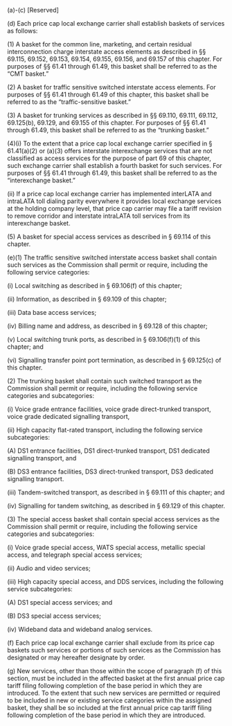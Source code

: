 (a)-(c) [Reserved]

(d) Each price cap local exchange carrier shall establish baskets of services as follows:

(1) A basket for the common line, marketing, and certain residual interconnection charge interstate access elements as described in §§ 69.115, 69.152, 69.153, 69.154, 69.155, 69.156, and 69.157 of this chapter. For purposes of §§ 61.41 through 61.49, this basket shall be referred to as the “CMT basket.”

(2) A basket for traffic sensitive switched interstate access elements. For purposes of §§ 61.41 through 61.49 of this chapter, this basket shall be referred to as the “traffic-sensitive basket.”

(3) A basket for trunking services as described in §§ 69.110, 69.111, 69.112, 69.125(b), 69.129, and 69.155 of this chapter. For purposes of §§ 61.41 through 61.49, this basket shall be referred to as the “trunking basket.”

(4)(i) To the extent that a price cap local exchange carrier specified in § 61.41(a)(2) or (a)(3) offers interstate interexchange services that are not classified as access services for the purpose of part 69 of this chapter, such exchange carrier shall establish a fourth basket for such services. For purposes of §§ 61.41 through 61.49, this basket shall be referred to as the “interexchange basket.”

(ii) If a price cap local exchange carrier has implemented interLATA and intraLATA toll dialing parity everywhere it provides local exchange services at the holding company level, that price cap carrier may file a tariff revision to remove corridor and interstate intraLATA toll services from its interexchange basket.

(5) A basket for special access services as described in § 69.114 of this chapter.

(e)(1) The traffic sensitive switched interstate access basket shall contain such services as the Commission shall permit or require, including the following service categories:

(i) Local switching as described in § 69.106(f) of this chapter;

(ii) Information, as described in § 69.109 of this chapter;

(iii) Data base access services;

(iv) Billing name and address, as described in § 69.128 of this chapter;

(v) Local switching trunk ports, as described in § 69.106(f)(1) of this chapter; and

(vi) Signalling transfer point port termination, as described in § 69.125(c) of this chapter.

(2) The trunking basket shall contain such switched transport as the Commission shall permit or require, including the following service categories and subcategories:

(i) Voice grade entrance facilities, voice grade direct-trunked transport, voice grade dedicated signalling transport,

(ii) High capacity flat-rated transport, including the following service subcategories:

(A) DS1 entrance facilities, DS1 direct-trunked transport, DS1 dedicated signalling transport, and

(B) DS3 entrance facilities, DS3 direct-trunked transport, DS3 dedicated signalling transport.

(iii) Tandem-switched transport, as described in § 69.111 of this chapter; and

(iv) Signalling for tandem switching, as described in § 69.129 of this chapter.

(3) The special access basket shall contain special access services as the Commission shall permit or require, including the following service categories and subcategories:

(i) Voice grade special access, WATS special access, metallic special access, and telegraph special access services;

(ii) Audio and video services;

(iii) High capacity special access, and DDS services, including the following service subcategories:

(A) DS1 special access services; and

(B) DS3 special access services;

(iv) Wideband data and wideband analog services.

(f) Each price cap local exchange carrier shall exclude from its price cap baskets such services or portions of such services as the Commission has designated or may hereafter designate by order.

(g) New services, other than those within the scope of paragraph (f) of this section, must be included in the affected basket at the first annual price cap tariff filing following completion of the base period in which they are introduced. To the extent that such new services are permitted or required to be included in new or existing service categories within the assigned basket, they shall be so included at the first annual price cap tariff filing following completion of the base period in which they are introduced.

